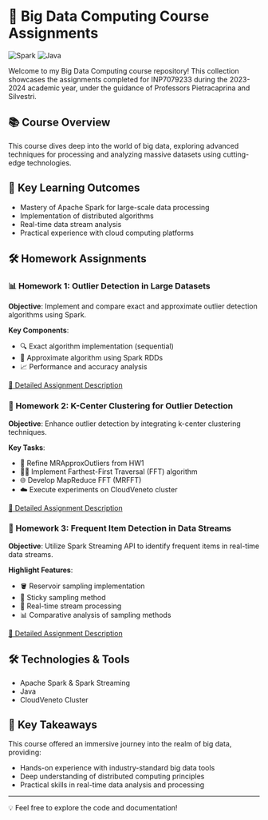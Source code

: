 # 🚀 Big Data Computing Course Assignments

![Spark](https://img.shields.io/badge/Apache_Spark-FFFFFF?style=for-the-badge&logo=apachespark&logoColor=#E35A16)
![Java](https://img.shields.io/badge/Java-ED8B00?style=for-the-badge&logo=java&logoColor=white)

Welcome to my Big Data Computing course repository! This collection showcases the assignments completed for INP7079233 during the 2023-2024 academic year, under the guidance of Professors Pietracaprina and Silvestri.

## 📚 Course Overview

This course dives deep into the world of big data, exploring advanced techniques for processing and analyzing massive datasets using cutting-edge technologies.

## 🧠 Key Learning Outcomes

- Mastery of Apache Spark for large-scale data processing
- Implementation of distributed algorithms
- Real-time data stream analysis
- Practical experience with cloud computing platforms

## 🛠️ Homework Assignments

### 📊 Homework 1: Outlier Detection in Large Datasets

**Objective**: Implement and compare exact and approximate outlier detection algorithms using Spark.

**Key Components**:
- 🔍 Exact algorithm implementation (sequential)
- 🚀 Approximate algorithm using Spark RDDs
- 📈 Performance and accuracy analysis

[🔗 Detailed Assignment Description](hw1_files/hw1_description.md)

### 🌟 Homework 2: K-Center Clustering for Outlier Detection

**Objective**: Enhance outlier detection by integrating k-center clustering techniques.

**Key Tasks**:
- 🔄 Refine MRApproxOutliers from HW1
- 🏃‍♂️ Implement Farthest-First Traversal (FFT) algorithm
- 🌐 Develop MapReduce FFT (MRFFT)
- ☁️ Execute experiments on CloudVeneto cluster

[🔗 Detailed Assignment Description](hw2_files/hw2_description.md)

### 🌊 Homework 3: Frequent Item Detection in Data Streams

**Objective**: Utilize Spark Streaming API to identify frequent items in real-time data streams.

**Highlight Features**:
- 🪣 Reservoir sampling implementation
- 🍯 Sticky sampling method
- 🔄 Real-time stream processing
- 📊 Comparative analysis of sampling methods

[🔗 Detailed Assignment Description](hw3_files/hw3_description.md)

## 🛠️ Technologies & Tools

- Apache Spark & Spark Streaming
- Java
- CloudVeneto Cluster

## 🌟 Key Takeaways

This course offered an immersive journey into the realm of big data, providing:
- Hands-on experience with industry-standard big data tools
- Deep understanding of distributed computing principles
- Practical skills in real-time data analysis and processing

---

💡 Feel free to explore the code and documentation!

